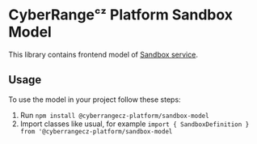 # CyberRangeᶜᶻ Platform Sandbox Model

This library contains frontend model of [Sandbox service](https://github.com/cyberrangecz/backend-sandbox-service).

## Usage

To use the model in your project follow these steps:

1. Run `npm install @cyberrangecz-platform/sandbox-model`
2. Import classes like usual, for example `import { SandboxDefinition } from '@cyberrangecz-platform/sandbox-model`
